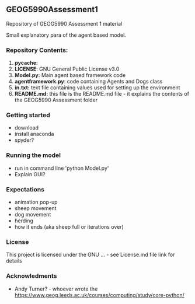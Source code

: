 ## GEOG5990Assessment1
Repository of GEOG5990 Assessment 1 material

Small explanatory para of the agent based model. 

### Repository Contents:
1. **__pycache__:**
2. **LICENSE**: GNU General Public License v3.0
3. **Model.py:** Main agent based framework code
4. **agentframework.py**: code containing Agents and Dogs class
5. **in.txt:** text file containing values used for setting up the environment
6. **README.md:** this file is the README.md file - it explains the contents of the GEOG5990 Assessment folder

### Getting started
- download
- install anaconda
- spyder?

### Running the model
- run in command line 'python Model.py'
- Explain GUI?

### Expectations
- animation pop-up
- sheep movement
- dog movement
- herding
- how it ends (aka sheep full or iterations over)

### License
This project is licensed under the GNU ... - see License.md file link for details

### Acknowledments
- Andy Turner? - whoever wrote the https://www.geog.leeds.ac.uk/courses/computing/study/core-python/
